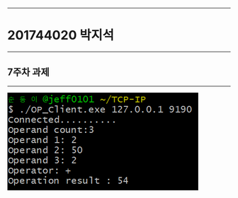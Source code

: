 * * *
# 201744020 박지석
* * *
## 7주차 과제
* * *
<img width="" height="" src="../png/TCP_7주차_실행.PNG"></img>
